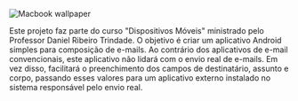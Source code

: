 ![Macbook wallpaper](https://github.com/Ilhe8l/APP-Email/assets/101971954/296b31b3-7093-4d0d-a0c4-caae4051cf4f)

 Este projeto faz parte do curso "Dispositivos Móveis" ministrado pelo Professor Daniel Ribeiro Trindade. O objetivo é criar um aplicativo Android simples para composição de e-mails. Ao contrário dos aplicativos de e-mail convencionais, este aplicativo não lidará com o envio real de e-mails. Em vez disso, facilitará o preenchimento dos campos de destinatário, assunto e corpo, passando esses valores para um aplicativo externo instalado no sistema responsável pelo envio real.
